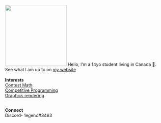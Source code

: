 <img src="https://wallpaperaccess.com/full/2213426.jpg" alt="" width="200"/>
Hello, I'm a 14yo student living in Canada 🍁.<br>
See what I am up to on <a href = "https://1egend.github.io">my website</a><br><br>
<b>Interests</b>
<br>
<a href = "https://artofproblemsolving.com/community/user/IQ_Infinity">Contest Math</a><br>
<a href = "https://codeforces.com/profile/1egend">Competitive Programming</a><br>
<a href = "https://www.shadertoy.com/user/IAmLegend">Graphics rendering</a><br><br>

**Connect**<br>
Discord- 1egend#3493
